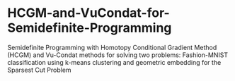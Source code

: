 # HCGM-and-VuCondat-for-Semidefinite-Programming
Semidefinite Programming with Homotopy Conditional Gradient Method (HCGM) and Vu-Condat methods for solving two problems: Fashion-MNIST classification using k-means clustering and geometric embedding for the Sparsest Cut Problem
